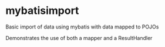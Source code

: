 mybatisimport
=============

Basic import of data using mybatis with data mapped to POJOs

Demonstrates the use of both a mapper and a ResultHandler
